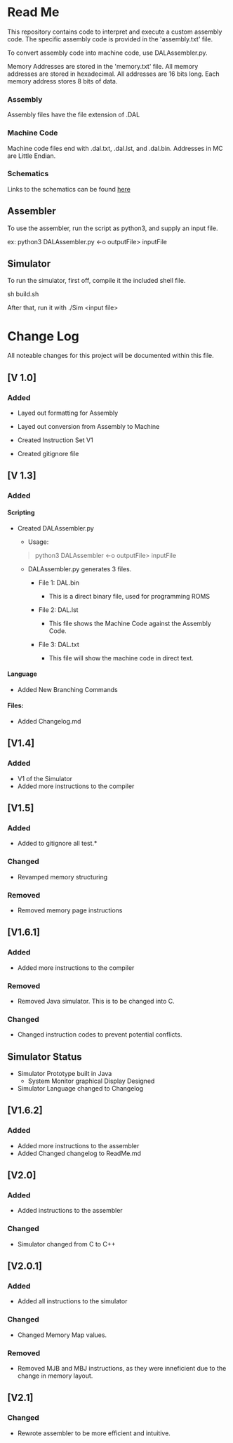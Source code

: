 # Read Me

This repository contains code to interpret and execute a custom assembly code. The specific assembly code is provided in the 'assembly.txt' file. 

To convert assembly code into machine code, use DALAssembler.py.

Memory Addresses are stored in the 'memory.txt' file.
All memory addresses are stored in hexadecimal. All addresses are 16 bits long.
Each memory address stores 8 bits of data.

### Assembly

Assembly files have the file extension of .DAL

### Machine Code

Machine code files end with .dal.txt, .dal.lst, and .dal.bin. Addresses in MC are Little Endian.

### Schematics
Links to the schematics can be found [here](https://oshwlab.com/adasneves127/alexcomputer)

## Assembler
To use the assembler, run the script as python3, and supply an input file.

ex: python3 DALAssembler.py \<-o outputFile> inputFile

## Simulator

To run the simulator, first off, compile it the included shell file.

sh build.sh

After that, run it with ./Sim \<input file\>

# Change Log

All noteable changes for this project will be documented within this file.

## [V 1.0]

### Added

- Layed out formatting for Assembly

- Layed out conversion from Assembly to Machine

- Created Instruction Set V1

- Created gitignore file

## [V 1.3]

### Added

#### Scripting

- Created DALAssembler.py
    - Usage:
    >python3 DALAssembler <-o outputFile> inputFile

    - DALAssembler.py generates 3 files.

      - File 1: DAL.bin
  
        - This is a direct binary file, used for programming ROMS

      - File 2: DAL.lst
  
        - This file shows the Machine Code against the Assembly Code. 

      -  File 3: DAL.txt
         -  This file will show the machine code in direct text.
  
#### Language

- Added New Branching Commands

#### Files:

- Added Changelog.md


## [V1.4]

### Added

- V1 of the Simulator
- Added more instructions to the compiler
  
## [V1.5]

### Added

- Added to gitignore all test.*

### Changed

- Revamped memory structuring

### Removed

- Removed memory page instructions

## [V1.6.1]

### Added

- Added more instructions to the compiler

### Removed
- Removed Java simulator. This is to be changed into C.

### Changed
- Changed instruction codes to prevent potential conflicts.

## Simulator Status
* Simulator Prototype built in Java
  * System Monitor graphical Display Designed
* Simulator Language changed to Changelog

##  [V1.6.2]

### Added
- Added more instructions to the assembler
- Added Changed changelog to ReadMe.md

## [V2.0]

### Added

- Added instructions to the assembler

### Changed

- Simulator changed from C to C++

## [V2.0.1]

### Added

- Added all instructions to the simulator

### Changed

- Changed Memory Map values.

### Removed

- Removed MJB and MBJ instructions, as they were inneficient due to the change in memory layout.

## [V2.1]

### Changed

- Rewrote assembler to be more efficient and intuitive.
